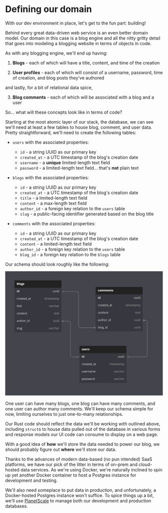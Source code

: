 # Defining our domain

With our dev environment in place, let's get to the fun part: building!

Behind every great data-driven web service is an even better domain model. Our domain in this case is a blog engine and all the nitty gritty detail that goes into modeling a blogging website in terms of objects in code.

As with any blogging engine, we'll end up having:

1. **Blogs** - each of which will have a title, content, and time of the creation

2. **User profiles** - each of which will consist of a username, password, time of creation, and blog posts they've authored

and lastly, for a bit of relational data spice,

3. **Blog comments** - each of which will be associated with a blog and a user

So... what will these concepts look like in terms of code?

Starting at the most atomic layer of our stack, the database, we can see we'll need at least a few tables to house blog, comment, and user data. Pretty straightforward, we'll need to create the following tables:

- `users` with the associated properties:
  - `id` - a string UUID as our primary key
  - `created_at` - a UTC timestamp of the blog's creation date
  - `username` - a **unique** limited-length text field
  - `password` - a limited-length text field... that's **not** plain text

- `blogs` with the associated properties:
  - `id` - a string UUID as our primary key
  - `created_at` - a UTC timestamp of the blog's creation date
  - `title` - a limited-length text field
  - `content` - a max-length text field
  - `author_id` - a foreign key relation to the `users` table
  - `slug` - a public-facing identifier generated based on the blog title

- `comments` with the associated properties:
  - `id` - a string UUID as our primary key
  - `created_at` - a UTC timestamp of the blog's creation date
  - `content` - a limited-length text field
  - `author_id` - a foreign key relation to the `users` table
  - `blog_id` - a foreign key relation to the `blogs` table

Our schema should look roughly like the following:

![Example schema](example_schema.png)

One user can have many blogs, one blog can have many comments, and one user can author many comments. We'll keep our schema simple for now, limiting ourselves to just one-to-many relationships.

Our Rust code should reflect the data we'll be working with outlined above, including `struct`s to house data pulled out of the database in various forms and response models our UI code can consume to display on a web page.

With a good idea of **how** we'll store the data needed to power our blog, we should probably figure out **where** we'll store our data.

Thanks to the advances of modern data-based (no pun intended) SaaS platforms, we have our pick of the litter in terms of on-prem and cloud-hosted data services. As we're using Docker, we're naturally inclined to spin up yet another Docker container to host a Postgres instance for development and testing. 

We'll also need someplace to put data in production, and unfortunately, a Docker-hosted Postgres instance won't suffice. To spice things up a bit, we'll use [PlanetScale](https://planetscale.com/) to manage both our development and production databases.
